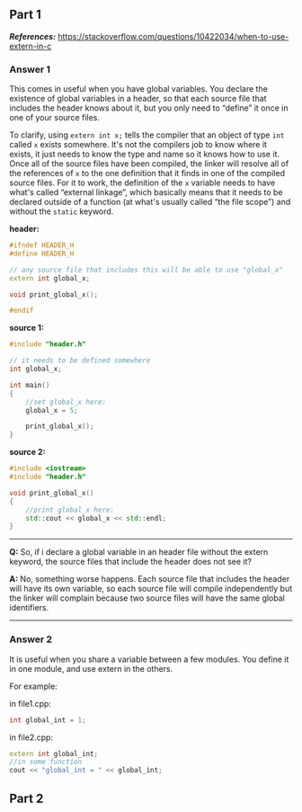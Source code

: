 ## Part 1

***References:*** https://stackoverflow.com/questions/10422034/when-to-use-extern-in-c

### Answer 1

This comes in useful when you have global variables. You declare the existence of global variables in a header, so that each source file that includes the header knows about it, but you only need to “define” it once in one of your source files.

To clarify, using `extern int x;` tells the compiler that an object of type `int` called `x` exists somewhere. It's not the compilers job to know where it exists, it just needs to know the type and name so it knows how to use it. Once all of the source files have been compiled, the linker will resolve all of the references of `x` to the one definition that it finds in one of the compiled source files. For it to work, the definition of the `x` variable needs to have what's called “external linkage”, which basically means that it needs to be declared outside of a function (at what's usually called “the file scope”) and without the `static` keyword.

**header:**

```c++
#ifndef HEADER_H
#define HEADER_H

// any source file that includes this will be able to use "global_x"
extern int global_x;

void print_global_x();

#endif
```

**source 1:**

```c++
#include "header.h"

// it needs to be defined somewhere
int global_x;

int main()
{
    //set global_x here:
    global_x = 5;

    print_global_x();
}
```

**source 2:**

```c++
#include <iostream>
#include "header.h"

void print_global_x()
{
    //print global_x here:
    std::cout << global_x << std::endl;
}
```

---

**Q:** So, if i declare a global variable in an header file without the extern keyword, the source files that include the header does not see it?

**A:** No, something worse happens. Each source file that includes the header will have its own variable, so each source file will compile independently but the linker will complain because two source files will have the same global identifiers.

---

### Answer 2

It is useful when you share a variable between a few modules. You define it in one module, and use extern in the others.

For example:

in file1.cpp:

```c++
int global_int = 1;
```

in file2.cpp:

```c++
extern int global_int;
//in some function
cout << "global_int = " << global_int;
```

## Part 2
